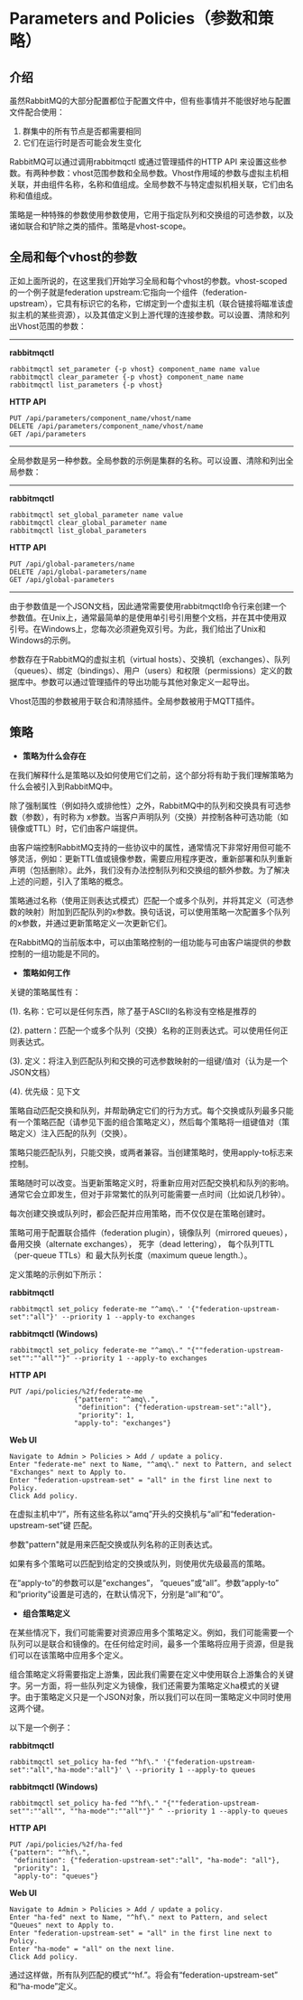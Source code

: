 # Parameters and Policies（参数和策略）

## 介绍

虽然RabbitMQ的大部分配置都位于配置文件中，但有些事情并不能很好地与配置文件配合使用：

1. 群集中的所有节点是否都需要相同
2. 它们在运行时是否可能会发生变化

RabbitMQ可以通过调用rabbitmqctl 或通过管理插件的HTTP API 来设置这些参数。有两种参数：vhost范围参数和全局参数。Vhost作用域的参数与虚拟主机相关联，并由组件名称，名称和值组成。全局参数不与特定虚拟机相关联，它们由名称和值组成。

策略是一种特殊的参数使用参数使用，它用于指定队列和交换组的可选参数，以及诸如联合和铲除之类的插件。策略是vhost-scope。

## 全局和每个vhost的参数

正如上面所说的，在这里我们开始学习全局和每个vhost的参数。vhost-scoped的一个例子就是federation upstream:它指向一个组件（federation-upstream），它具有标识它的名称，它绑定到一个虚拟主机（联合链接将瞄准该虚拟主机的某些资源），以及其值定义到上游代理的连接参数。可以设置、清除和列出Vhost范围的参数：

---------------------------

**rabbitmqctl**

	rabbitmqctl set_parameter {-p vhost} component_name name value
	rabbitmqctl clear_parameter {-p vhost} component_name name
	rabbitmqctl list_parameters {-p vhost}

**HTTP API**

	PUT /api/parameters/component_name/vhost/name
	DELETE /api/parameters/component_name/vhost/name
	GET /api/parameters

---------------------------

全局参数是另一种参数。全局参数的示例是集群的名称。可以设置、清除和列出全局参数：

---------------------------

**rabbitmqctl**

	rabbitmqctl set_global_parameter name value
	rabbitmqctl clear_global_parameter name
	rabbitmqctl list_global_parameters

**HTTP API**

	PUT /api/global-parameters/name
	DELETE /api/global-parameters/name
	GET /api/global-parameters

---------------------------

由于参数值是一个JSON文档，因此通常需要使用rabbitmqctl命令行来创建一个参数值。在Unix上，通常最简单的是使用单引号引用整个文档，并在其中使用双引号。在Windows上，您每次必须避免双引号。为此，我们给出了Unix和Windows的示例。

参数存在于RabbitMQ的虚拟主机（virtual hosts）、交换机（exchanges）、队列（queues）、绑定（bindings）、用户（users）和权限（permissions）定义的数据库中。参数可以通过管理插件的导出功能与其他对象定义一起导出。

Vhost范围的参数被用于联合和清除插件。全局参数被用于MQTT插件。

## 策略

- **策略为什么会存在**

在我们解释什么是策略以及如何使用它们之前，这个部分将有助于我们理解策略为什么会被引入到RabbitMQ中。

除了强制属性（例如持久或排他性）之外，RabbitMQ中的队列和交换具有可选参数（参数），有时称为 x参数。当客户声明队列（交换）并控制各种可选功能（如镜像或TTL）时，它们由客户端提供。

由客户端控制RabbitMQ支持的一些协议中的属性，通常情况下非常好用但可能不够灵活，例如：更新TTL值或镜像参数，需要应用程序更改，重新部署和队列重新声明（包括删除）。此外，我们没有办法控制队列和交换组的额外参数。为了解决上述的问题，引入了策略的概念。

策略通过名称（使用正则表达式模式）匹配一个或多个队列，并将其定义（可选参数的映射）附加到匹配队列的x参数。换句话说，可以使用策略一次配置多个队列的x参数，并通过更新策略定义一次更新它们。

在RabbitMQ的当前版本中，可以由策略控制的一组功能与可由客户端提供的参数控制的一组功能是不同的。

- **策略如何工作**

关键的策略属性有：

(1). 名称：它可以是任何东西，除了基于ASCII的名称没有空格是推荐的

(2). pattern：匹配一个或多个队列（交换）名称的正则表达式。可以使用任何正则表达式。

(3). 定义：将注入到匹配队列和交换的可选参数映射的一组键/值对（认为是一个JSON文档）

(4). 优先级：见下文

策略自动匹配交换和队列，并帮助确定它们的行为方式。每个交换或队列最多只能有一个策略匹配（请参见下面的组合策略定义），然后每个策略将一组键值对（策略定义）注入匹配的队列（交换）。

策略只能匹配队列，只能交换，或两者兼容。当创建策略时，使用apply-to标志来控制。

策略随时可以改变。当更新策略定义时，将重新应用对匹配交换机和队列的影响。通常它会立即发生，但对于非常繁忙的队列可能需要一点时间（比如说几秒钟）。

每次创建交换或队列时，都会匹配并应用策略，而不仅仅是在策略创建时。

策略可用于配置联合插件（federation plugin），镜像队列（mirrored queues），备用交换（alternate exchanges）， 死字（dead lettering）， 每个队列TTL（per-queue TTLs）和 最大队列长度（maximum queue length.）。

定义策略的示例如下所示：

**rabbitmqctl**	

	rabbitmqctl set_policy federate-me "^amq\." '{"federation-upstream-set":"all"}' --priority 1 --apply-to exchanges

**rabbitmqctl (Windows)**
	
	rabbitmqctl set_policy federate-me "^amq\." "{""federation-upstream-set"":""all""}" --priority 1 --apply-to exchanges

**HTTP API**
	
	PUT /api/policies/%2f/federate-me
                    {"pattern": "^amq\.",
                     "definition": {"federation-upstream-set":"all"},
                     "priority": 1,
                    "apply-to": "exchanges"}

**Web UI**	

	Navigate to Admin > Policies > Add / update a policy.
	Enter "federate-me" next to Name, "^amq\." next to Pattern, and select "Exchanges" next to Apply to.
	Enter "federation-upstream-set" = "all" in the first line next to Policy.
	Click Add policy.
	
在虚拟主机中“/”，所有这些名称以“amq”开头的交换机与“all”和“federation-upstream-set”键 匹配。

参数"pattern"就是用来匹配交换或队列名称的正则表达式。

如果有多个策略可以匹配到给定的交换或队列，则使用优先级最高的策略。

在“apply-to”的参数可以是“exchanges”，  “queues”或“all”。参数“apply-to” 和“priority”设置是可选的，在默认情况下，分别是“all”和“0”。

- **组合策略定义**

在某些情况下，我们可能需要对资源应用多个策略定义。例如，我们可能需要一个队列可以是联合和镜像的。在任何给定时间，最多一个策略将应用于资源，但是我们可以在该策略中应用多个定义。

组合策略定义将需要指定上游集，因此我们需要在定义中使用联合上游集合的关键字。另一方面，将一些队列定义为镜像，我们还需要为策略定义ha模式的关键字。由于策略定义只是一个JSON对象，所以我们可以在同一策略定义中同时使用这两个键。

以下是一个例子：

**rabbitmqctl**
	
	rabbitmqctl set_policy ha-fed "^hf\." '{"federation-upstream-set":"all","ha-mode":"all"}' \ --priority 1 --apply-to queues

**rabbitmqctl (Windows)**
	
	rabbitmqctl set_policy ha-fed "^hf\." "{""federation-upstream-set"":""all"", ""ha-mode"":""all""}" ^ --priority 1 --apply-to queues

**HTTP API**
	
	PUT /api/policies/%2f/ha-fed
	{"pattern": "^hf\.",
	 "definition": {"federation-upstream-set":"all", "ha-mode": "all"},
	 "priority": 1,
	 "apply-to": "queues"}

**Web UI**
	
	Navigate to Admin > Policies > Add / update a policy.
	Enter "ha-fed" next to Name, "^hf\." next to Pattern, and select "Queues" next to Apply to.
	Enter "federation-upstream-set" = "all" in the first line next to Policy.
	Enter "ha-mode" = "all" on the next line.
	Click Add policy.

通过这样做，所有队列匹配的模式“^hf\.”。将会有“federation-upstream-set” 和“ha-mode”定义。	

